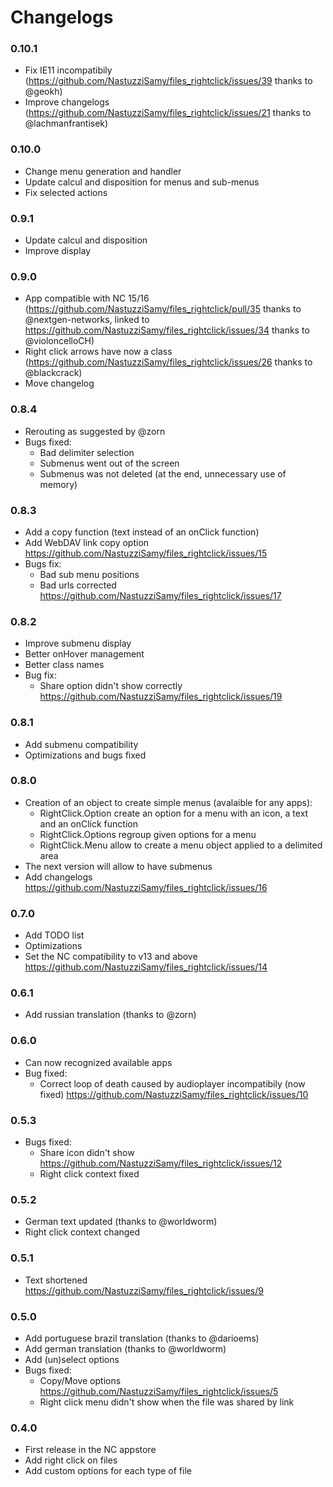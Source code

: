 # Changelogs
### 0.10.1
- Fix IE11 incompatibily (https://github.com/NastuzziSamy/files_rightclick/issues/39 thanks to @geokh)
- Improve changelogs (https://github.com/NastuzziSamy/files_rightclick/issues/21 thanks to @lachmanfrantisek)

### 0.10.0
- Change menu generation and handler
- Update calcul and disposition for menus and sub-menus
- Fix selected actions

### 0.9.1
- Update calcul and disposition
- Improve display

### 0.9.0
- App compatible with NC 15/16 (https://github.com/NastuzziSamy/files_rightclick/pull/35 thanks to @nextgen-networks, linked to https://github.com/NastuzziSamy/files_rightclick/issues/34 thanks to @violoncelloCH)
- Right click arrows have now a class (https://github.com/NastuzziSamy/files_rightclick/issues/26 thanks to @blackcrack)
- Move changelog

### 0.8.4
- Rerouting as suggested by @zorn
- Bugs fixed:
    - Bad delimiter selection
    - Submenus went out of the screen
    - Submenus was not deleted (at the end, unnecessary use of memory)

### 0.8.3
- Add a copy function (text instead of an onClick function)
- Add WebDAV link copy option https://github.com/NastuzziSamy/files_rightclick/issues/15
- Bugs fix:
    - Bad sub menu positions
    - Bad urls corrected https://github.com/NastuzziSamy/files_rightclick/issues/17

### 0.8.2
- Improve submenu display
- Better onHover management
- Better class names
- Bug fix:
    - Share option didn't show correctly https://github.com/NastuzziSamy/files_rightclick/issues/19

### 0.8.1
- Add submenu compatibility
- Optimizations and bugs fixed

### 0.8.0
- Creation of an object to create simple menus (avalaible for any apps):
    - RightClick.Option create an option for a menu with an icon, a text and an onClick function
    - RightClick.Options regroup given options for a menu
    - RightClick.Menu allow to create a menu object applied to a delimited area
- The next version will allow to have submenus
- Add changelogs https://github.com/NastuzziSamy/files_rightclick/issues/16

### 0.7.0
- Add TODO list
- Optimizations
- Set the NC compatibility to v13 and above https://github.com/NastuzziSamy/files_rightclick/issues/14

### 0.6.1
- Add russian translation (thanks to @zorn)

### 0.6.0
- Can now recognized available apps
- Bug fixed:
    - Correct loop of death caused by audioplayer incompatibily (now fixed) https://github.com/NastuzziSamy/files_rightclick/issues/10

### 0.5.3
- Bugs fixed:
    - Share icon didn't show https://github.com/NastuzziSamy/files_rightclick/issues/12
    - Right click context fixed

### 0.5.2
- German text updated (thanks to @worldworm)
- Right click context changed

### 0.5.1
- Text shortened https://github.com/NastuzziSamy/files_rightclick/issues/9

### 0.5.0
- Add portuguese brazil translation (thanks to @darioems)
- Add german translation (thanks to @worldworm)
- Add (un)select options
- Bugs fixed:
    - Copy/Move options https://github.com/NastuzziSamy/files_rightclick/issues/5
    - Right click menu didn't show when the file was shared by link

### 0.4.0
- First release in the NC appstore
- Add right click on files
- Add custom options for each type of file
